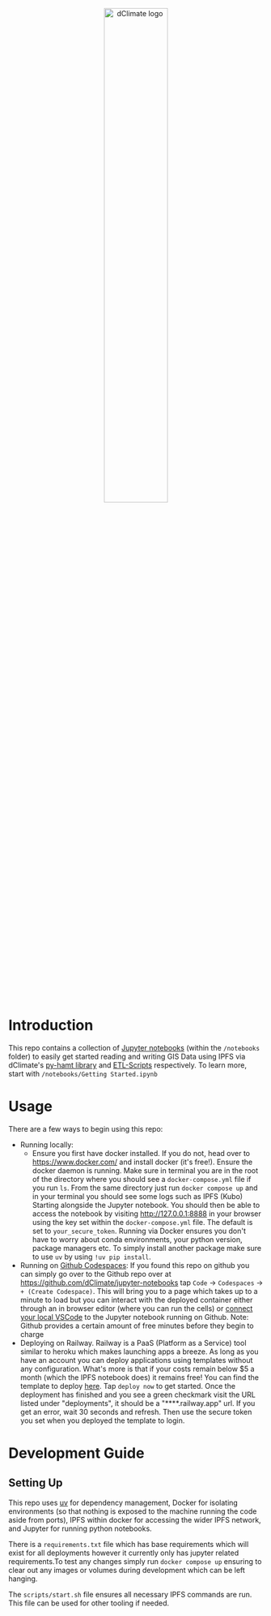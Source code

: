 <p align="center">
<a href="https://dclimate.net/" target="_blank" rel="noopener noreferrer">
<img width="50%" src="https://user-images.githubusercontent.com/41392423/173133333-79ef15d0-6671-4be3-ac97-457344e9e958.svg" alt="dClimate logo">
</a>
</p>

# Introduction
This repo contains a collection of [Jupyter notebooks](https://jupyter.org/) (within the `/notebooks` folder) to easily get started reading and writing GIS Data using IPFS via dClimate's [py-hamt library](https://github.com/dClimate/py-hamt) and [ETL-Scripts](https://github.com/dClimate/etl-scripts) respectively. To learn more, start with `/notebooks/Getting Started.ipynb` 

# Usage
There are a few ways to begin using this repo:

- Running locally:
    - Ensure you first have docker installed. If you do not, head over to https://www.docker.com/ and install docker (it's free!). Ensure the docker daemon is running. Make sure in terminal you are in the root of the directory where you should see a `docker-compose.yml` file if you run `ls`. From the same directory just run `docker compose up` and in your terminal you should see some logs such as IPFS (Kubo) Starting alongside the Jupyter notebook. You should then be able to access the notebook by visiting http://127.0.0.1:8888 in your browser using the key set within the `docker-compose.yml` file. The default is set to `your_secure_token`. Running via Docker ensures you don't have to worry about conda environments, your python version, package managers etc. To simply install another package make sure to use `uv` by using `!uv pip install`.
- Running on [Github Codespaces](https://docs.github.com/en/codespaces/overview): If you found this repo on github you can simply go over to the Github repo over at https://github.com/dClimate/jupyter-notebooks tap `Code` -> `Codespaces` -> `+ (Create Codespace)`. This will bring you to a page which takes up to a minute to load but you can interact with the deployed container either through an in browser editor (where you can run the cells) or [connect your local VSCode](https://docs.github.com/en/codespaces/developing-in-a-codespace/using-github-codespaces-in-visual-studio-code) to the Jupyter notebook running on Github. Note: Github provides a certain amount of free minutes before they begin to charge
- Deploying on Railway. Railway is a PaaS (Platform as a Service) tool similar to heroku which makes launching apps a breeze. As long as you have an account you can deploy applications using templates without any configuration. What's more is that if your costs remain below $5 a month (which the IPFS notebook does) it remains free! You can find the template to deploy [here](https://railway.com/template/oaqTcv?referralCode=1CR-cB). Tap `deploy now` to get started. Once the deployment has finished and you see a green checkmark visit the URL listed under "deployments", it should be a "****.railway.app" url. If you get an error, wait 30 seconds and refresh. Then use the secure token you set when you deployed the template to login. 

# Development Guide
## Setting Up
This repo uses [uv](https://docs.astral.sh/uv/) for dependency management, Docker for isolating environments (so that nothing is exposed to the machine running the code aside from ports), IPFS within docker for accessing the wider IPFS network, and Jupyter for running python notebooks.

There is a `requirements.txt` file which has base requirements which will exist for all deployments however it currently only has jupyter related requirements.To test any changes simply run `docker compose up` ensuring to clear out any images or volumes during development which can be left hanging.

The `scripts/start.sh` file ensures all necessary IPFS commands are run. This file can be used for other tooling if needed.
